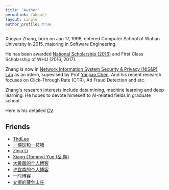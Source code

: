 ```yaml
---
title: "Author"
permalink: /about/
layout: single
author_profile: true
---
```


Xueyao Zhang, born on Jan 17, 1998, entered Computer School of Wuhan University in 2015, majoring in Software Engineering.

He has been awarded [National Scholarship (2016)](https://raw.githubusercontent.com/RMSnow/CV/master/materials/NationalScholarship.jpg) and First Class Scholarship of WHU (2016, 2017).

Zhang is now in [Network Information System Security & Privacy (NIS&P) Lab](http://nisplab.whu.edu.cn/index.html) as an intern, supevised by Prof [Yanjiao Chen](http://iqua.ece.toronto.edu/ychen). And his recent research focuses on Click-Through Rate (CTR), Ad Fraud Detection and etc.

Zhang's research interests include data mining, machine learning and deep learning. He hopes to devote himeself to AI-related fields in graduate school.

Here is his detailed [CV](https://github.com/RMSnow/CV/blob/master/en-basic/CV-EN.pdf).

## Friends

- [ThdLee](http://thdlee.com/)
- [一棵球和一枝猪](https://www.cnblogs.com/chunzhulovefeiyue/)
- [Ziniu Li](http://www.liziniu.org/)
- [Xiang (Tommy) Yue (岳 翔)](http://whutommy.cn/)
- [大黄菌的个人博客](http://kyonhuang.top/)
- [许宜森的个人博客](https://daixinyuxuyisen.cn/)
- [一时博客](https://hellogod.cn/)
- [文卿的藏剑山庄](http://yaowenqing.com/)